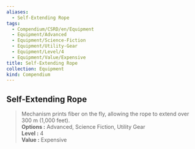 ```yaml
---
aliases:
  - Self-Extending Rope
tags:
  - Compendium/CSRD/en/Equipment
  - Equipment/Advanced
  - Equipment/Science-Fiction
  - Equipment/Utility-Gear
  - Equipment/Level/4
  - Equipment/Value/Expensive
title: Self-Extending Rope
collection: Equipment
kind: Compendium
---
```

## Self-Extending Rope  
  
>Mechanism prints fiber on the fly, allowing the rope to extend over 300 m (1,000 feet).  
> **Options :** Advanced, Science Fiction, Utility Gear  
> **Level :** 4  
> **Value :** Expensive